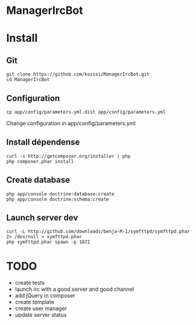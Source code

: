 ManagerIrcBot
=============

# Install

## Git

    git clone https://github.com/kosssi/ManagerIrcBot.git
    cd ManagerIrcBot

## Configuration

    cp app/config/parameters.yml.dist app/config/parameters.yml

Change configuration in app/config/parameters.yml

## Install dépendense

    curl -s http://getcomposer.org/installer | php
    php composer.phar install

## Create database

    php app/console doctrine:database:create
    php app/console doctrine:schema:create

## Launch server dev

    curl -L http://github.com/downloads/benja-M-1/symfttpd/symfttpd.phar 2> /dev/null > symfttpd.phar
    php symfttpd.phar spawn -p 1872

# TODO

* create tests
* launch irc with a good server and good channel
* add jQuery in composer
* create template
* create user manager
* update server status